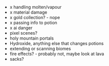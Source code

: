 - x handling molten/vapour
- x material damage
- x gold collection? - nope
- x passing info to potion
- x ai danger
- pixel scenes? 
- holy mountain portals
- Hydroxide, anything else that changes potions
- extending or scanning biomes
- fire effects? - probably not, maybe look at lava
- sacks?
